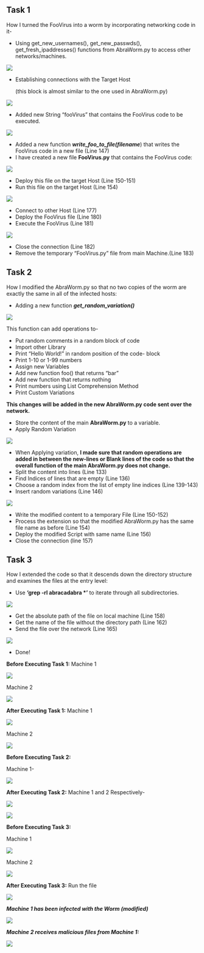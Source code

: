 

## Task 1 

How I turned the FooVirus into a worm by incorporating networking code in it- 

- Using get\_new\_usernames(), get\_new\_passwds(), get\_fresh\_ipaddresses() functions from AbraWorm.py to access other networks/machines. 

![](https://github.com/RidwanulHaque111/CSE-406---Computer-Security-Sessional/blob/3dc1d16694b0657f2197d8ae7422d6b166c14bcc/Virus%20and%20Malware/Step%20by%20step%20Procedure/Aspose.Words.02005afd-ecdc-490f-8680-82d3649bbfd6.001.jpeg)


- Establishing connections with the Target Host  

  (this block is almost similar to the one used in AbraWorm.py) 

![](https://github.com/RidwanulHaque111/CSE-406---Computer-Security-Sessional/blob/3dc1d16694b0657f2197d8ae7422d6b166c14bcc/Virus%20and%20Malware/Step%20by%20step%20Procedure/Aspose.Words.02005afd-ecdc-490f-8680-82d3649bbfd6.002.jpeg)

- Added new String “fooVirus” that contains the FooVirus code to be executed.

![](https://github.com/RidwanulHaque111/CSE-406---Computer-Security-Sessional/blob/3dc1d16694b0657f2197d8ae7422d6b166c14bcc/Virus%20and%20Malware/Step%20by%20step%20Procedure/Aspose.Words.02005afd-ecdc-490f-8680-82d3649bbfd6.003.jpeg)

- Added a new function ***write\_foo\_to\_file(filename***) that writes the FooVirus code in a new file (Line 147)
- I have created a new file **FooVirus.py** that contains the FooVirus code:

![](https://github.com/RidwanulHaque111/CSE-406---Computer-Security-Sessional/blob/3dc1d16694b0657f2197d8ae7422d6b166c14bcc/Virus%20and%20Malware/Step%20by%20step%20Procedure/Aspose.Words.02005afd-ecdc-490f-8680-82d3649bbfd6.004.png)

- Deploy this file on the target Host (Line 150-151) 
- Run this file on the target Host (Line 154) 

![](https://github.com/RidwanulHaque111/CSE-406---Computer-Security-Sessional/blob/3dc1d16694b0657f2197d8ae7422d6b166c14bcc/Virus%20and%20Malware/Step%20by%20step%20Procedure/Aspose.Words.02005afd-ecdc-490f-8680-82d3649bbfd6.005.jpeg)

- Connect to other Host (Line 177) 
- Deploy the FooVirus file (Line 180) 
- Execute the FooVirus (Line 181) 

![](https://github.com/RidwanulHaque111/CSE-406---Computer-Security-Sessional/blob/3dc1d16694b0657f2197d8ae7422d6b166c14bcc/Virus%20and%20Malware/Step%20by%20step%20Procedure/Aspose.Words.02005afd-ecdc-490f-8680-82d3649bbfd6.006.jpeg)

- Close the connection (Line 182) 
- Remove the temporary “FooVirus.py” file from main Machine.(Line 183) 

## Task 2

How I modified the AbraWorm.py so that no two copies of the worm are exactly the same in all of the infected hosts: 

- Adding a new function ***get\_random\_variation()*** 

![](https://github.com/RidwanulHaque111/CSE-406---Computer-Security-Sessional/blob/3dc1d16694b0657f2197d8ae7422d6b166c14bcc/Virus%20and%20Malware/Step%20by%20step%20Procedure/Aspose.Words.02005afd-ecdc-490f-8680-82d3649bbfd6.007.jpeg)


This function can add operations to- 

- Put random comments in a random block of code 
- Import other Library 
- Print “Hello World!” in random position of the code- block 
- Print 1-10 or 1-99 numbers  
- Assign new Variables 
- Add new function foo() that returns “bar” 
- Add new function that returns nothing 
- Print numbers using List Comprehension Method 
- Print Custom Variations 

**This changes will be added in the new AbraWorm.py code sent over the network.** 

- Store the content of the main **AbraWorm.py** to a variable. 
- Apply Random Variation 

![](https://github.com/RidwanulHaque111/CSE-406---Computer-Security-Sessional/blob/3dc1d16694b0657f2197d8ae7422d6b166c14bcc/Virus%20and%20Malware/Step%20by%20step%20Procedure/Aspose.Words.02005afd-ecdc-490f-8680-82d3649bbfd6.008.jpeg)

- When Applying variation, **I made sure that random operations are added in between the new-lines or Blank lines of the code so that the overall function of the main AbraWorm.py does not change.** 
- Split the content into lines (Line 133) 
- Find Indices of lines that are empty (Line 136) 
- Choose a random index from the list of empty line indices (Line 139-143) 
- Insert random variations (Line 146) 

![](https://github.com/RidwanulHaque111/CSE-406---Computer-Security-Sessional/blob/3dc1d16694b0657f2197d8ae7422d6b166c14bcc/Virus%20and%20Malware/Step%20by%20step%20Procedure/Aspose.Words.02005afd-ecdc-490f-8680-82d3649bbfd6.009.png)

- Write the modified content to a temporary File (Line 150-152) 
- Process the extension so that the modified AbraWorm.py has the same file name as before (Line 154) 
- Deploy the modified Script with same name (Line 156) 
- Close the connection (line 157) 

## Task 3

How I extended the code so that it descends down the directory structure and examines the files at the entry level: 

- Use **‘grep -rl abracadabra \*’**  to iterate through all subdirectories. 

![](https://github.com/RidwanulHaque111/CSE-406---Computer-Security-Sessional/blob/3dc1d16694b0657f2197d8ae7422d6b166c14bcc/Virus%20and%20Malware/Step%20by%20step%20Procedure/Aspose.Words.02005afd-ecdc-490f-8680-82d3649bbfd6.010.png)

- Get the absolute path of the file on local machine (Line 158)
- Get the name of the file without the directory path (Line 162)
- Send the file over the network (Line 165)

![](https://github.com/RidwanulHaque111/CSE-406---Computer-Security-Sessional/blob/3dc1d16694b0657f2197d8ae7422d6b166c14bcc/Virus%20and%20Malware/Step%20by%20step%20Procedure/Aspose.Words.02005afd-ecdc-490f-8680-82d3649bbfd6.011.png)

- Done! 


**Before Executing Task 1:** Machine 1 

![](https://github.com/RidwanulHaque111/CSE-406---Computer-Security-Sessional/blob/3dc1d16694b0657f2197d8ae7422d6b166c14bcc/Virus%20and%20Malware/Step%20by%20step%20Procedure/Aspose.Words.02005afd-ecdc-490f-8680-82d3649bbfd6.012.png)

Machine 2 

![](https://github.com/RidwanulHaque111/CSE-406---Computer-Security-Sessional/blob/3dc1d16694b0657f2197d8ae7422d6b166c14bcc/Virus%20and%20Malware/Step%20by%20step%20Procedure/Aspose.Words.02005afd-ecdc-490f-8680-82d3649bbfd6.013.png)

**After Executing Task 1:** Machine 1 

![](https://github.com/RidwanulHaque111/CSE-406---Computer-Security-Sessional/blob/3dc1d16694b0657f2197d8ae7422d6b166c14bcc/Virus%20and%20Malware/Step%20by%20step%20Procedure/Aspose.Words.02005afd-ecdc-490f-8680-82d3649bbfd6.014.png)

Machine 2 

![](https://github.com/RidwanulHaque111/CSE-406---Computer-Security-Sessional/blob/3dc1d16694b0657f2197d8ae7422d6b166c14bcc/Virus%20and%20Malware/Step%20by%20step%20Procedure/Aspose.Words.02005afd-ecdc-490f-8680-82d3649bbfd6.015.jpeg)

**Before Executing Task 2:** 

Machine 1- 

![](https://github.com/RidwanulHaque111/CSE-406---Computer-Security-Sessional/blob/3dc1d16694b0657f2197d8ae7422d6b166c14bcc/Virus%20and%20Malware/Step%20by%20step%20Procedure/Aspose.Words.02005afd-ecdc-490f-8680-82d3649bbfd6.017.png)


**After Executing Task 2:** 
Machine 1 and 2 Respectively-

![](https://github.com/RidwanulHaque111/CSE-406---Computer-Security-Sessional/blob/3dc1d16694b0657f2197d8ae7422d6b166c14bcc/Virus%20and%20Malware/Step%20by%20step%20Procedure/Aspose.Words.02005afd-ecdc-490f-8680-82d3649bbfd6.018.jpeg)

![](https://github.com/RidwanulHaque111/CSE-406---Computer-Security-Sessional/blob/3dc1d16694b0657f2197d8ae7422d6b166c14bcc/Virus%20and%20Malware/Step%20by%20step%20Procedure/Aspose.Words.02005afd-ecdc-490f-8680-82d3649bbfd6.019.jpeg)

**Before Executing Task 3:** 

Machine 1 

![](https://github.com/RidwanulHaque111/CSE-406---Computer-Security-Sessional/blob/3dc1d16694b0657f2197d8ae7422d6b166c14bcc/Virus%20and%20Malware/Step%20by%20step%20Procedure/Aspose.Words.02005afd-ecdc-490f-8680-82d3649bbfd6.020.png)

Machine 2 

![](https://github.com/RidwanulHaque111/CSE-406---Computer-Security-Sessional/blob/3dc1d16694b0657f2197d8ae7422d6b166c14bcc/Virus%20and%20Malware/Step%20by%20step%20Procedure/Aspose.Words.02005afd-ecdc-490f-8680-82d3649bbfd6.021.png)


**After Executing Task 3:** 
Run the file 

![](https://github.com/RidwanulHaque111/CSE-406---Computer-Security-Sessional/blob/3dc1d16694b0657f2197d8ae7422d6b166c14bcc/Virus%20and%20Malware/Step%20by%20step%20Procedure/Aspose.Words.02005afd-ecdc-490f-8680-82d3649bbfd6.022.jpeg)

***Machine 1 has been infected with the Worm (modified)*** 

![](https://github.com/RidwanulHaque111/CSE-406---Computer-Security-Sessional/blob/3dc1d16694b0657f2197d8ae7422d6b166c14bcc/Virus%20and%20Malware/Step%20by%20step%20Procedure/Aspose.Words.02005afd-ecdc-490f-8680-82d3649bbfd6.023.png)


***Machine 2 receives malicious files from Machine 1:*** 

![](https://github.com/RidwanulHaque111/CSE-406---Computer-Security-Sessional/blob/3dc1d16694b0657f2197d8ae7422d6b166c14bcc/Virus%20and%20Malware/Step%20by%20step%20Procedure/Aspose.Words.02005afd-ecdc-490f-8680-82d3649bbfd6.024.png)

